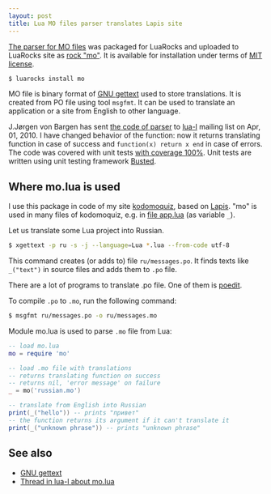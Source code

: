 ```yaml
---
layout: post
title: Lua MO files parser translates Lapis site
---
```


[The parser for MO files][mo.lua] was packaged for LuaRocks
and uploaded to LuaRocks site as [rock "mo"][luarocks-mo].
It is available for installation under terms of [MIT
license][MIT].

```bash
$ luarocks install mo
```

MO file is binary format of [GNU gettext][gettext] used to
store translations. It is created from PO file using tool
`msgfmt`. It can be used to translate an application or a site
from English to other language.

J.Jørgen von Bargen has sent [the code of parser][original] to
[lua-l][lua-l] mailing list on Apr, 01, 2010. I have changed
behavior of the function: now it returns translating function
in case of success and `function(x) return x end` in case of
errors. The code was covered with unit tests [with coverage
100%][coveralls]. Unit tests are written using unit testing
framework [Busted][busted].

<!-- more -->
<a name="cut" id="cut"></a>

## Where mo.lua is used

I use this package in code of my site [kodomoquiz][kodomoquiz],
based on [Lapis][lapis]. "mo" is used in many files of
kodomoquiz, e.g. in [file app.lua][app.lua] (as variable `_`).

Let us translate some Lua project into Russian.

```bash
$ xgettext -p ru -s -j --language=Lua *.lua --from-code utf-8
```

This command creates (or adds to) file `ru/messages.po`. It
finds texts like `_("text")` in source files and adds them to
`.po` file.

There are a lot of programs to translate .po file. One of them
is [poedit][poedit].

To compile `.po` to `.mo`, run the following command:

```bash
$ msgfmt ru/messages.po -o ru/messages.mo
```

Module mo.lua is used to parse `.mo` file from Lua:

```lua
-- load mo.lua
mo = require 'mo'

-- load .mo file with translations
-- returns translating function on success
-- returns nil, 'error message' on failure
_ = mo('russian.mo')

-- translate from English into Russian
print(_("hello")) -- prints "привет"
-- the function returns its argument if it can't translate it
print(_("unknown phrase")) -- prints "unknown phrase"
```

## See also

* [GNU gettext][gettext]
* [Thread in lua-l about mo.lua][lual-mo]

[mo.lua]: https://github.com/starius/mo.lua
[luarocks-mo]: https://luarocks.org/modules/starius/mo
[original]: http://lua-users.org/lists/lua-l/2010-04/msg00005.html
[lua-l]: http://www.lua.org/lua-l.html
[coveralls]: https://coveralls.io/r/starius/mo.lua
[MIT]: https://github.com/starius/mo.lua/blob/master/LICENSE
[kodomoquiz]: http://kodomoquiz.tk
[lapis]: http://leafo.net/lapis/
[app.lua]: https://github.com/starius/kodomoquiz/blob/master/app.lua
[poedit]: http://poedit.net/
[busted]: http://olivinelabs.com/busted/
[gettext]: http://www.gnu.org/software/hello/manual/gettext/MO-Files.html
[lual-mo]: http://lua.2524044.n2.nabble.com/ANN-using-parser-of-MO-files-to-translate-Lapis-site-td7667288.html
